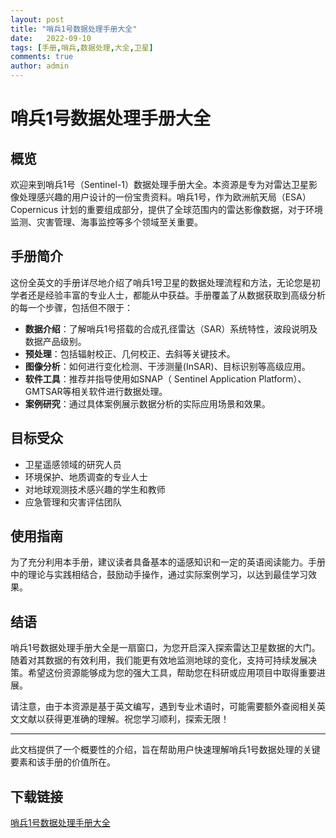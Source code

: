 ```yaml
---
layout: post
title: "哨兵1号数据处理手册大全"
date:   2022-09-10
tags: [手册,哨兵,数据处理,大全,卫星]
comments: true
author: admin
---
```

# 哨兵1号数据处理手册大全

## 概览
欢迎来到哨兵1号（Sentinel-1）数据处理手册大全。本资源是专为对雷达卫星影像处理感兴趣的用户设计的一份宝贵资料。哨兵1号，作为欧洲航天局（ESA） Copernicus 计划的重要组成部分，提供了全球范围内的雷达影像数据，对于环境监测、灾害管理、海事监控等多个领域至关重要。

## 手册简介
这份全英文的手册详尽地介绍了哨兵1号卫星的数据处理流程和方法，无论您是初学者还是经验丰富的专业人士，都能从中获益。手册覆盖了从数据获取到高级分析的每一个步骤，包括但不限于：

- **数据介绍**：了解哨兵1号搭载的合成孔径雷达（SAR）系统特性，波段说明及数据产品级别。
- **预处理**：包括辐射校正、几何校正、去斜等关键技术。
- **图像分析**：如何进行变化检测、干涉测量(InSAR)、目标识别等高级应用。
- **软件工具**：推荐并指导使用如SNAP（ Sentinel Application Platform）、GMTSAR等相关软件进行数据处理。
- **案例研究**：通过具体案例展示数据分析的实际应用场景和效果。

## 目标受众
- 卫星遥感领域的研究人员
- 环境保护、地质调查的专业人士
- 对地球观测技术感兴趣的学生和教师
- 应急管理和灾害评估团队

## 使用指南
为了充分利用本手册，建议读者具备基本的遥感知识和一定的英语阅读能力。手册中的理论与实践相结合，鼓励动手操作，通过实际案例学习，以达到最佳学习效果。

## 结语
哨兵1号数据处理手册大全是一扇窗口，为您开启深入探索雷达卫星数据的大门。随着对其数据的有效利用，我们能更有效地监测地球的变化，支持可持续发展决策。希望这份资源能够成为您的强大工具，帮助您在科研或应用项目中取得重要进展。

请注意，由于本资源是基于英文编写，遇到专业术语时，可能需要额外查阅相关英文文献以获得更准确的理解。祝您学习顺利，探索无限！

---

此文档提供了一个概要性的介绍，旨在帮助用户快速理解哨兵1号数据处理的关键要素和该手册的价值所在。

## 下载链接

[哨兵1号数据处理手册大全](https://pan.quark.cn/s/0d378eaf796b)